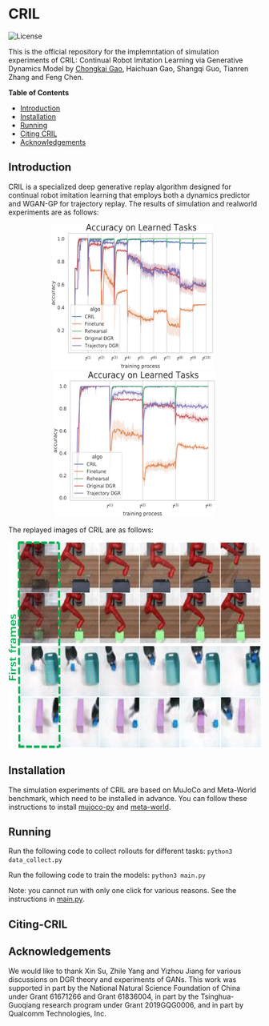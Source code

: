 # CRIL
![License](https://img.shields.io/badge/license-MIT-blue.svg)

This is the official repository for the implemntation of simulation experiments of CRIL: Continual Robot Imitation Learning via Generative Dynamics Model by [Chongkai Gao](http://chongkaigao.com/), Haichuan Gao, Shangqi Guo, Tianren Zhang and Feng Chen.

__Table of Contents__
- [Introduction](#introduction)
- [Installation](#installation)
- [Running](#running)
- [Citing CRIL](#citing-cril)
- [Acknowledgements](#acknowledgements)

## Introduction

CRIL is a specialized deep generative replay algorithm designed for continual robot imitation learning that employs both a dynamics predictor and WGAN-GP for trajectory replay. The results of simulation and realworld experiments are as follows:

<div align=center><img src="https://github.com/HeegerGao/CRIL/blob/main/pictures/res1.png" width="322" height="292" alt="res1"/>&nbsp&nbsp<img src="https://github.com/HeegerGao/CRIL/blob/main/pictures/res2.png" width="322" height="292" alt="res2"/></div>

The replayed images of CRIL are as follows:

<div align=center><img src="https://github.com/HeegerGao/CRIL/blob/main/pictures/CRIL.png" width="635" height="414" alt="CRIL"/></div>




## Installation
The simulation experiments of CRIL are based on MuJoCo and Meta-World benchmark, which need to be installed in advance. You can follow these instructions to install [mujoco-py](https://github.com/openai/mujoco-py#install-mujoco) and [meta-world](https://github.com/rlworkgroup/metaworld).


## Running

Run the following code to collect rollouts for different tasks:
`python3 data_collect.py`

Run the following code to train the models:
`python3 main.py`

Note: you cannot run with only one click for various reasons. See the instructions in [main.py](https://github.com/HeegerGao/CRIL/blob/main/main.py).


## Citing-CRIL

## Acknowledgements
We would like to thank Xin Su, Zhile Yang and Yizhou
Jiang for various discussions on DGR theory and experiments
of GANs. This work was supported in part by the National
Natural Science Foundation of China under Grant 61671266
and Grant 61836004, in part by the Tsinghua-Guoqiang
research program under Grant 2019GQG0006, and in part by
Qualcomm Technologies, Inc.
